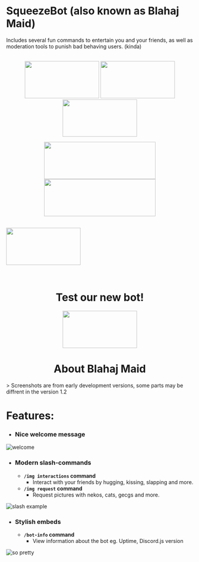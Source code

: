 # SqueezeBot (also known as Blahaj Maid)    
  
Includes several fun commands to entertain you and your friends, as well as moderation tools to punish bad behaving users. (kinda)  

<p align="center">
	<br />
  <a href="https://discord.com/api/oauth2/authorize?client_id=938121371484061766&permissions=8&scope=bot%20applications.commands" 
     rel="Invite bot - recommended">
	  <img src="https://files.catbox.moe/mjkcb9.png" 
	        width="200" 
    		height="100"/></a>
  <a href="https://github.com/isodiff/SqueezeBot/subscription" 
     rel="Watch repo">
	  <img src="https://files.catbox.moe/5z67yq.png" 
	        width="200" 
    		height="100"/></a>
    <a href="https://github.com/isodiff/SqueezeBot/fork" 
      rel="Fork repo">
	  <img src="https://de.catbox.moe/03ioag.png" 
	        width="200" 
    		height="100"/></a>
</p>
<p align="center">
	<img src="https://files.catbox.moe/fmst1u.png" 
	        width="300" 
    		height="100"/>
	<br />
	<img src="https://files.catbox.moe/9pda0e.png" 
	        width="300" 
    		height="100"/>
	<br />

</p>
<p align="left">
	<br />
  <a href="https://isodiff.github.io/SqueezeBot/wiki" 
     rel="View full documentaion">
	  <img src="https://files.catbox.moe/b8qgrb.png" 
	        width="200" 
    		height="100"/></a>
</p>


<br />
<h1 align="center" > Test our new bot! </h1>
<p align="center">	
  <align="center" href="https://discord.com/api/oauth2/authorize?client_id=940585483694657536&permissions=8&scope=bot%20applications.commands" 
     rel="Invite bot - recommended">
	  <img src="https://i.imgur.com/LyeQU2C.png" 
	        width="200" 
    		height="100"/> 
		</a>

</p>
<h1 align="center" > About Blahaj Maid </h1>
> Screenshots are from early development versions, some parts may be diffrent in the version 1.2

# Features:    

* ### Nice welcome message
![welcome](https://files.catbox.moe/56nrbc.png)  

* ### Modern slash-commands
	* **`/img interactions` command**
		* Interact with your friends by hugging, kissing, slapping and more.
	* **`/img request` command**
		* Request pictures with nekos, cats, gecgs and more.

![slash example](https://files.catbox.moe/wiblde.png)  

* ### Stylish embeds  
	* **`/bot-info` command**
		* View information about the bot eg. Uptime, Discord.js version

![so pretty](https://files.catbox.moe/o7gbtb.png)  

